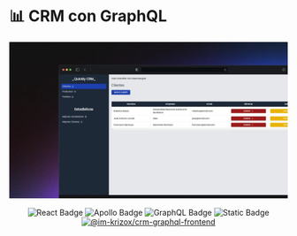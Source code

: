 # 📊 CRM con GraphQL

<div align="center">
    <a href="https://crm-graphql-frontend-psi.vercel.app/nuevacuenta">
        <img src="./public/quickly-crm.webp">
    </a>
</div>

<div align="center">

![React Badge](https://img.shields.io/badge/React-61DAFB?style=flat&logo=react&color=%2342B8D5)
![Apollo Badge](https://img.shields.io/badge/Apollo-311C87?style=flat&logo=apollographql)
![GraphQL Badge](https://img.shields.io/badge/GraphQL-E10098?style=flat&logo=graphql)
![Static Badge](https://img.shields.io/badge/MongoDB-47A248?style=flat&logo=mongodb)
[![@im-krizox/crm-graphql-frontend][frontend-badge]][frontend-url]

[frontend-badge]: https://img.shields.io/badge/Frontend-181717?style=flat&logo=github
[frontend-url]: https://github.com/im-krizox/crm-graphql-frontend

</div>